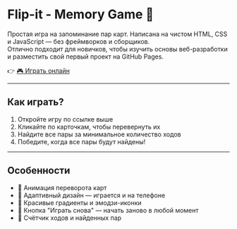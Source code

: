 # Flip-it - Memory Game 🧠

Простая игра на запоминание пар карт. Написана на чистом HTML, CSS и JavaScript — без фреймворков и сборщиков.  
Отлично подходит для новичков, чтобы изучить основы веб-разработки и разместить свой первый проект на GitHub Pages.

👉 [🎮 Играть онлайн](https://dizzyz7.github.io/flip-it)

---

## Как играть?
1. Откройте игру по ссылке выше
2. Кликайте по карточкам, чтобы перевернуть их
3. Найдите все пары за минимальное количество ходов
4. Победите, когда все пары будут найдены!

---

## Особенности
- 🎯 Анимация переворота карт
- 📱 Адаптивный дизайн — играется и на телефоне
- 🎨 Красивые градиенты и эмодзи-иконки
- 🔄 Кнопка "Играть снова" — начать заново в любой момент
- 🧮 Счётчик ходов и найденных пар
